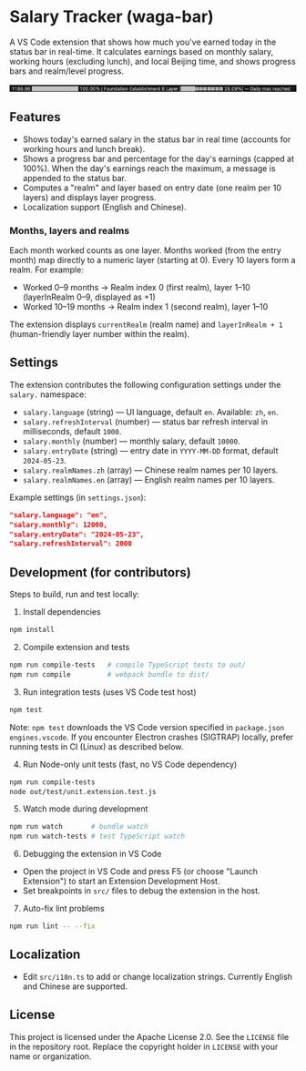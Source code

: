 # Salary Tracker (waga-bar)

A VS Code extension that shows how much you've earned today in the status bar in real-time. It calculates earnings based on monthly salary, working hours (excluding lunch), and local Beijing time, and shows progress bars and realm/level progress.

![alt text](images/en-demo.png)
## Features

- Shows today's earned salary in the status bar in real time (accounts for working hours and lunch break).
- Shows a progress bar and percentage for the day's earnings (capped at 100%). When the day's earnings reach the maximum, a message is appended to the status bar.
- Computes a "realm" and layer based on entry date (one realm per 10 layers) and displays layer progress.
- Localization support (English and Chinese).

### Months, layers and realms

Each month worked counts as one layer. Months worked (from the entry month) map directly to a numeric layer (starting at 0). Every 10 layers form a realm. For example:

- Worked 0–9 months -> Realm index 0 (first realm), layer 1–10 (layerInRealm 0–9, displayed as +1)
- Worked 10–19 months -> Realm index 1 (second realm), layer 1–10

The extension displays `currentRealm` (realm name) and `layerInRealm + 1` (human-friendly layer number within the realm).

## Settings

The extension contributes the following configuration settings under the `salary.` namespace:

- `salary.language` (string) — UI language, default `en`. Available: `zh`, `en`.
- `salary.refreshInterval` (number) — status bar refresh interval in milliseconds, default `1000`.
- `salary.monthly` (number) — monthly salary, default `10000`.
- `salary.entryDate` (string) — entry date in `YYYY-MM-DD` format, default `2024-05-23`.
- `salary.realmNames.zh` (array) — Chinese realm names per 10 layers.
- `salary.realmNames.en` (array) — English realm names per 10 layers.

Example settings (in `settings.json`):

```json
"salary.language": "en",
"salary.monthly": 12000,
"salary.entryDate": "2024-05-23",
"salary.refreshInterval": 2000
```

## Development (for contributors)

Steps to build, run and test locally:

1. Install dependencies

```bash
npm install
```

2. Compile extension and tests

```bash
npm run compile-tests   # compile TypeScript tests to out/
npm run compile         # webpack bundle to dist/
```

3. Run integration tests (uses VS Code test host)

```bash
npm test
```

Note: `npm test` downloads the VS Code version specified in `package.json` `engines.vscode`. If you encounter Electron crashes (SIGTRAP) locally, prefer running tests in CI (Linux) as described below.

4. Run Node-only unit tests (fast, no VS Code dependency)

```bash
npm run compile-tests
node out/test/unit.extension.test.js
```

5. Watch mode during development

```bash
npm run watch       # bundle watch
npm run watch-tests # test TypeScript watch
```

6. Debugging the extension in VS Code

- Open the project in VS Code and press F5 (or choose "Launch Extension") to start an Extension Development Host.
- Set breakpoints in `src/` files to debug the extension in the host.

7. Auto-fix lint problems

```bash
npm run lint -- --fix
```


## Localization

- Edit `src/i18n.ts` to add or change localization strings. Currently English and Chinese are supported.

## License

This project is licensed under the Apache License 2.0. See the `LICENSE` file in the repository root. Replace the copyright holder in `LICENSE` with your name or organization.
